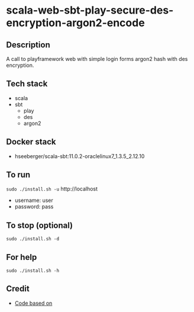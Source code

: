 # scala-web-sbt-play-secure-des-encryption-argon2-encode

## Description
A call to playframework web
with simple login forms argon2 hash
with des encryption.

## Tech stack
- scala
- sbt
  - play
  - des
  - argon2

## Docker stack
- hseeberger/scala-sbt:11.0.2-oraclelinux7_1.3.5_2.12.10

## To run
`sudo ./install.sh -u`
http://localhost
- username: user
- password: pass

## To stop (optional)
`sudo ./install.sh -d`

## For help
`sudo ./install.sh -h`

## Credit
- [Code based on](https://github.com/alvinj/PlayFrameworkLoginAuthenticationExample.git)
